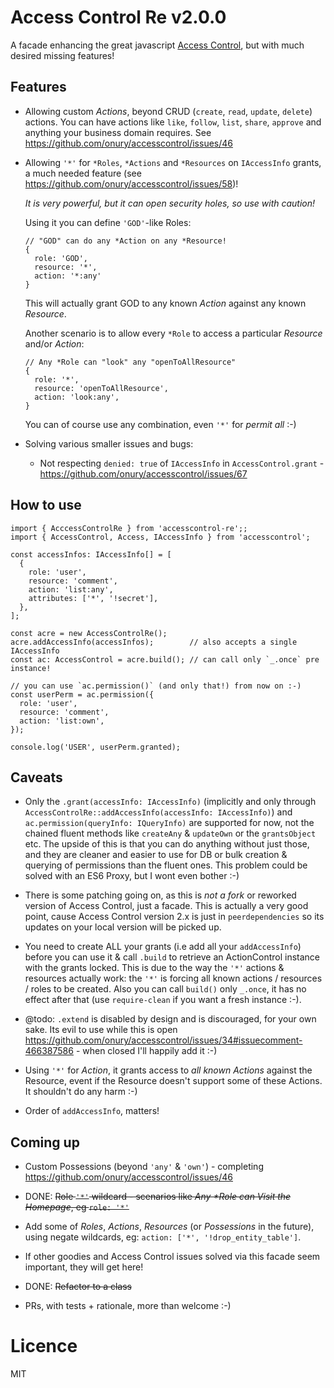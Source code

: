 # Access Control Re v2.0.0

A facade enhancing the great javascript [Access Control](https://onury.io/accesscontrol), but with much desired missing features!

## Features 

- Allowing custom *Actions*, beyond CRUD (`create`, `read`, `update`, `delete`) actions. You can have actions like `like`, `follow`, `list`, `share`, `approve` and anything your business domain requires. See https://github.com/onury/accesscontrol/issues/46

- Allowing `'*'` for `*Roles`, `*Actions` and `*Resources` on `IAccessInfo` grants, a much needed feature (see https://github.com/onury/accesscontrol/issues/58)!
  
  *It is very powerful, but it can open security holes, so use with caution!*
  
  Using it you can define `'GOD'`-like Roles: 

       
      // "GOD" can do any *Action on any *Resource!
      { 
        role: 'GOD', 
        resource: '*',
        action: '*:any'
      }
      
  This will actually grant GOD to any known *Action* against any known *Resource*.
  
  Another scenario is to allow every `*Role` to access a particular *Resource* and/or *Action*:
  
  
      // Any *Role can "look" any "openToAllResource"
      {
        role: '*',
        resource: 'openToAllResource',
        action: 'look:any',
      }
      
  You can of course use any combination, even `'*'` for *permit all* :-)
  
- Solving various smaller issues and bugs: 
  
  - Not respecting `denied: true` of `IAccessInfo` in `AccessControl.grant` - https://github.com/onury/accesscontrol/issues/67   
   
## How to use

    import { AcccessControlRe } from 'accesscontrol-re';;
    import { AccessControl, Access, IAccessInfo } from 'accesscontrol';
    
    const accessInfos: IAccessInfo[] = [
      {
        role: 'user',
        resource: 'comment',
        action: 'list:any',
        attributes: ['*', '!secret'],
      },
    ];
    
    const acre = new AccessControlRe();
    acre.addAccessInfo(accessInfos);        // also accepts a single IAccessInfo
    const ac: AccessControl = acre.build(); // can call only `_.once` pre instance!
    
    // you can use `ac.permission()` (and only that!) from now on :-)
    const userPerm = ac.permission({
      role: 'user',
      resource: 'comment',
      action: 'list:own',
    });
    
    console.log('USER', userPerm.granted);
    
## Caveats

- Only the `.grant(accessInfo: IAccessInfo)` (implicitly and only through `AccessControlRe::addAccessInfo(accessInfo: IAccessInfo)`) and `ac.permission(queryInfo: IQueryInfo)` are supported for now, not the chained fluent methods like `createAny` & `updateOwn` or the `grantsObject` etc. The upside of this is that you can do anything without just those, and they are cleaner and easier to use for DB or bulk creation & querying of permissions than the fluent ones. 
 This problem could be solved with an ES6 Proxy, but I wont even bother :-)

- There is some patching going on, as this is *not a fork* or reworked version of Access Control, just a facade. This is actually a very good point, cause Access Control version 2.x is just in `peerdependencies` so its updates on your local version will be picked up.

- You need to create ALL your grants (i.e add all your `addAccessInfo`) before you can use it & call `.build` to retrieve an ActionControl instance with the grants locked. This is due to the way the `'*'` actions & resources actually work: the `'*'` is forcing all known actions / resources / roles to be created. Also you can call `build()` only `_.once`, it has no effect after that (use `require-clean` if you want a fresh instance :-).  

- @todo: `.extend` is disabled by design and is discouraged, for your own sake. Its evil to use while this is open https://github.com/onury/accesscontrol/issues/34#issuecomment-466387586 - when closed I'll happily add it :-) 

- Using `'*'` for *Action*, it grants access to *all known Actions* against the Resource, event if the Resource doesn't support some of these Actions. It shouldn't do any harm :-)

- Order of `addAccessInfo`, matters!

## Coming up

- Custom Possessions (beyond `'any'` & `'own'`) - completing https://github.com/onury/accesscontrol/issues/46

- DONE: ~~Role `'*'` wildcard - scenarios like _Any *Role can Visit the Homepage_, eg `role: '*'`~~

- Add some of *Roles*, *Actions*, *Resources* (or *Possessions* in the future), using negate wildcards, eg: `action: ['*', '!drop_entity_table']`. 

- If other goodies and Access Control issues solved via this facade seem important, they will get here!

- DONE: ~~Refactor to a class~~
 
- PRs, with tests + rationale, more than welcome :-)

# Licence

MIT
